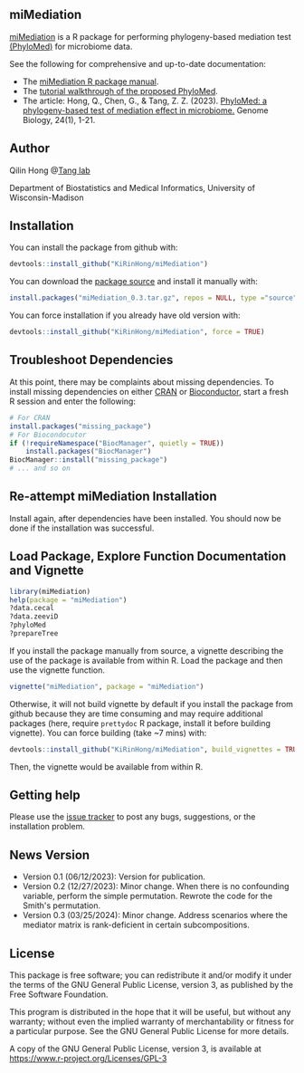 ## miMediation

[miMediation](https://github.com/KiRinHong/miMediation) is a R package for performing phylogeny-based mediation test [(PhyloMed)](https://github.com/KiRinHong/PhyloMed) for microbiome data.

See the following for comprehensive and up-to-date documentation:

- The [miMediation R package manual](https://github.com/KiRinHong/miMediation/blob/main/miMediation_0.1.pdf).
- The [tutorial walkthrough of the proposed PhyloMed](https://github.com/KiRinHong/miMediation/blob/main/doc/miMediation.pdf).
- The article: Hong, Q., Chen, G., & Tang, Z. Z. (2023). [PhyloMed: a phylogeny-based test of mediation effect in microbiome.](https://doi.org/10.1186/s13059-023-02902-3) Genome Biology, 24(1), 1-21.

## Author

Qilin Hong @[Tang lab](https://tangzheng1.github.io/tanglab/)

Department of Biostatistics and Medical Informatics, University of Wisconsin-Madison

## Installation

You can install the package from github with:

``` r
devtools::install_github("KiRinHong/miMediation")
```
You can download the [package source](https://github.com/KiRinHong/miMediation/blob/main/miMediation_0.3.tar.gz) and install it manually with:

``` r
install.packages("miMediation_0.3.tar.gz", repos = NULL, type ="source", dependencies = c("Depends", "Imports")) 
```

You can force installation if you already have old version with:

``` r
devtools::install_github("KiRinHong/miMediation", force = TRUE)
```
## Troubleshoot Dependencies

At this point, there may be complaints about missing dependencies. To install missing dependencies on either [CRAN](https://cran.r-project.org/) or [Bioconductor](http://bioconductor.org/install/), start a fresh R session and enter the following:

``` r
# For CRAN
install.packages("missing_package")
# For Biocondocutor
if (!requireNamespace("BiocManager", quietly = TRUE))
    install.packages("BiocManager")
BiocManager::install("missing_package") 
# ... and so on
```

## Re-attempt miMediation Installation

Install again, after dependencies have been installed. You should now be done if the installation was successful.

## Load Package, Explore Function Documentation and Vignette

``` r
library(miMediation)
help(package = "miMediation")
?data.cecal
?data.zeeviD
?phyloMed
?prepareTree
```

If you install the package manually from source, a vignette describing the use of the package is available from within R. Load the package and then use the vignette function.

``` r
vignette("miMediation", package = "miMediation")
```

Otherwise, it will not build vignette by default if you install the package from github because they are time consuming and may require additional packages (here, require `prettydoc` R package, install it before building vignette). You can force building (take ~7 mins) with:

``` r
devtools::install_github("KiRinHong/miMediation", build_vignettes = TRUE)
```
Then, the vignette would be available from within R.

## Getting help

Please use the [issue tracker](https://github.com/KiRinHong/miMediation/issues) to post any bugs, suggestions, or the installation problem.

## News Version

- Version 0.1 (06/12/2023): Version for publication.
- Version 0.2 (12/27/2023): Minor change. When there is no confounding variable, perform the simple permutation. Rewrote the code for the Smith's permutation.
- Version 0.3 (03/25/2024): Minor change. Address scenarios where the mediator matrix is rank-deficient in certain subcompositions.

## License

This package is free software; you can redistribute it and/or modify it under the terms of the GNU General Public License, version 3, as published by the Free Software Foundation.

This program is distributed in the hope that it will be useful, but without any warranty; without even the implied warranty of merchantability or fitness for a particular purpose. See the GNU General Public License for more details.

A copy of the GNU General Public License, version 3, is available at https://www.r-project.org/Licenses/GPL-3
